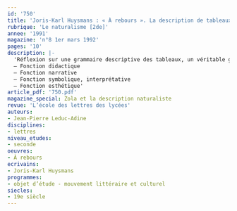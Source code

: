 ```yaml
---
id: '750'
title: 'Joris-Karl Huysmans : « À rebours ». La description de tableaux '
rubrique: 'Le naturalisme [2de]'
annee: '1991'
magazine: 'n°8 1er mars 1992'
pages: '10'
description: |-
  'Réflexion sur une grammaire descriptive des tableaux, un véritable genre au XIXe siècle…
  – Fonction didactique
  – Fonction narrative
  – Fonction symbolique, interprétative
  – Fonction esthétique'
article_pdf: '750.pdf'
magazine_special: Zola et la description naturaliste
revue: 'L’école des lettres des lycées'
auteurs:
- Jean-Pierre Leduc-Adine
disciplines:
- lettres
niveau_etudes:
- seconde
oeuvres:
- À rebours
ecrivains:
- Joris-Karl Huysmans
programmes:
- objet d’étude - mouvement littéraire et culturel
siecles:
- 19e siècle
---
```


